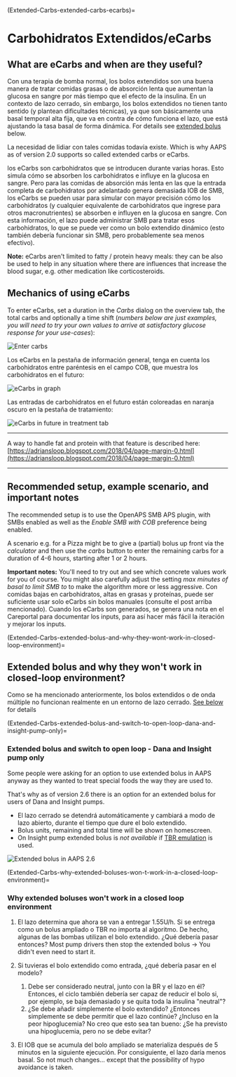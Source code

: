 (Extended-Carbs-extended-carbs-ecarbs)=
# Carbohidratos Extendidos/eCarbs

## What are eCarbs and when are they useful?

Con una terapia de bomba normal, los bolos extendidos son una buena manera de tratar comidas grasas o de absorción lenta que aumentan la glucosa en sangre por más tiempo que el efecto de la insulina. En un contexto de lazo cerrado, sin embargo, los bolos extendidos no tienen tanto sentido (y plantean dificultades técnicas), ya que son básicamente una basal temporal alta fija, que va en contra de cómo funciona el lazo, que está ajustando la tasa basal de forma dinámica. For details see [extended bolus](Extended-Carbs-why-extended-boluses-won-t-work-in-a-closed-loop-environment) below.

La necesidad de lidiar con tales comidas todavía existe. Which is why AAPS as of version 2.0 supports so called extended carbs or eCarbs.

los eCarbs son carbohidratos que se introducen durante varias horas. Esto simula cómo se absorben los carbohidratos e influye en la glucosa en sangre.  Pero para las comidas de absorción más lenta en las que la entrada completa de carbohidratos por adelantado genera demasiada IOB de SMB, los eCarbs se pueden usar para simular con mayor precisión cómo los carbohidratos (y cualquier equivalente de carbohidratos que ingrese para otros macronutrientes) se absorben e influyen en la glucosa en sangre. Con esta información, el lazo puede administrar SMB para tratar esos carbohidratos, lo que se puede ver como un bolo extendido dinámico (esto también debería funcionar sin SMB, pero probablemente sea menos efectivo).

**Note:** eCarbs aren't limited to fatty / protein heavy meals: they can be also be used to help in any situation where there are influences that increase the blood sugar, e.g. other medication like corticosteroids.

## Mechanics of using eCarbs

To enter eCarbs, set a duration in the *Carbs* dialog on the overview tab, the total carbs and optionally a time shift (*numbers below are just examples, you will need to try your own values to arrive at satisfactory glucose response for your use-cases*):

![Enter carbs](../images/eCarbs_Dialog.png)

Los eCarbs en la pestaña de información general, tenga en cuenta los carbohidratos entre paréntesis en el campo COB, que muestra los carbohidratos en el futuro:

![eCarbs in graph](../images/eCarbs_Graph.png)

Las entradas de carbohidratos en el futuro están coloreadas en naranja oscuro en la pestaña de tratamiento:

![eCarbs in future in treatment tab](../images/eCarbs_Treatment.png)

______________________________________________________________________

A way to handle fat and protein with that feature is described here: [https://adriansloop.blogspot.com/2018/04/page-margin-0.html](https://adriansloop.blogspot.com/2018/04/page-margin-0.html)

______________________________________________________________________

## Recommended setup, example scenario, and important notes

The recommended setup is to use the OpenAPS SMB APS plugin, with SMBs enabled as well as the *Enable SMB with COB* preference being enabled.

A scenario e.g. for a Pizza might be to give a (partial) bolus up front via the *calculator* and then use the *carbs* button to enter the remaining carbs for a duration of 4-6 hours, starting after 1 or 2 hours.

**Important notes:** You'll need to try out and see which concrete values work for you of course. You might also carefully adjust the setting *max minutes of basal to limit SMB to* to make the algorithm more or less aggressive. Con comidas bajas en carbohidratos, altas en grasas y proteínas, puede ser suficiente usar solo eCarbs sin bolos manuales (consulte el post arriba mencionado). Cuando los eCarbs son generados, se genera una nota en el Careportal para documentar los inputs, para así hacer más fácil la iteración y mejorar los inputs.

(Extended-Carbs-extended-bolus-and-why-they-wont-work-in-closed-loop-environment)=
## Extended bolus and why they won't work in closed-loop environment?

Como se ha mencionado anteriormente, los bolos extendidos o de onda múltiple no funcionan realmente en un entorno de lazo cerrado. [See below](Extended-Carbs-why-extended-boluses-won-t-work-in-a-closed-loop-environment) for details

(Extended-Carbs-extended-bolus-and-switch-to-open-loop-dana-and-insight-pump-only)=
### Extended bolus and switch to open loop - Dana and Insight pump only

Some people were asking for an option to use extended bolus in AAPS anyway as they wanted to treat special foods the way they are used to.

That's why as of version 2.6 there is an option for an extended bolus for users of Dana and Insight pumps.

- El lazo cerrado se detendrá automáticamente y cambiará a modo de lazo abierto, durante el tiempo que dure el bolo extendido.
- Bolus units, remaining and total time will be shown on homescreen.
- On Insight pump extended bolus is *not available* if [TBR emulation](Accu-Chek-Insight-Pump-settings-in-aaps) is used.

![Extended bolus in AAPS 2.6](../images/ExtendedBolus2_6.png)

(Extended-Carbs-why-extended-boluses-won-t-work-in-a-closed-loop-environment)=
### Why extended boluses won't work in a closed loop environment

1. El lazo determina que ahora se van a entregar 1.55U/h. Si se entrega como un bolus ampliado o TBR no importa al algoritmo. De hecho, algunas de las bombas utilizan el bolo extendido. ¿Qué debería pasar entonces? Most pump drivers then stop the extended bolus -> You didn't even need to start it.

2. Si tuvieras el bolo extendido como entrada, ¿qué debería pasar en el modelo?

   1. Debe ser considerado neutral, junto con la BR y el lazo en él? Entonces, el ciclo también debería ser capaz de reducir el bolo si, por ejemplo, se baja demasiado y se quita toda la insulina "neutral"?
   2. ¿Se debe añadir simplemente el bolo extendido? ¿Entonces simplemente se debe permitir que el lazo continúe? ¿Incluso en la peor hipoglucemia? No creo que esto sea tan bueno: ¿Se ha previsto una hipoglucemia, pero no se debe evitar?

3. El IOB que se acumula del bolo ampliado se materializa después de 5 minutos en la siguiente ejecución. Por consiguiente, el lazo daría menos basal. So not much changes... except that the possibility of hypo avoidance is taken.
